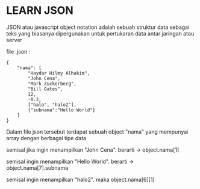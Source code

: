 
# LEARN JSON

JSON atau javascript object notation adalah sebuah struktur data sebagai teks yang biasanya dipergunakan untuk pertukaran data antar jaringan atau server

file .json :

    {
        "nama": [
            "Haydar Hilmy Alhakim",
            "John Cena",
            "Mark Zuckerberg",
            "Bill Gates",
            12,
            -0.3,
            ["halo", "halo2"],
            {"subnama":"Hello World"}
        ]
    }

Dalam file json tersebut terdapat sebuah object "nama" yang mempunyai array dengan berbagai tipe data

semisal jika ingin menampilkan "John Cena".
berarti -> object.nama[1]

semisal ingin menampilkan "Hello World".
berarti -> object.nama[7].subnama

semisal ingin menampilkan "halo2".
maka object.nama[6][1]
